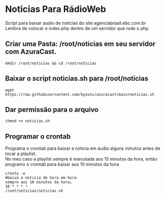 <h1>Noticias Para RádioWeb </h1>

Script para baixar audio de noticias do site agenciabrasil.ebc.com.br<br> 
Lembra de colocar o index.php dentro de um servidor que rode o php.<br>


<h2>Criar uma Pasta: /root/noticias em seu servidor com AzuraCast.</h2>
<code>mkdir /root/noticias && cd /root/noticias</code>

<h2>Baixar o script noticias.sh para /root/noticias</h2>
<code>wget https://raw.githubusercontent.com/byosni/azuracast/main/noticias.sh</code>

<h2>Dar permissão para o arquivo</h2>
<code>chmod +x noticias.sh</code>

<h2>Programar o crontab</h2>
<p>Programa o crontab para baixar a noticia em áudio alguns minutos antes de tocar a playlist. <br>
No meu caso a playlist sempre é executada aos 15 minutos da hora, então programo o crontab para baixar aos 10 minutos da hora <br></p>

<code>cronta -e</code> <br> 
<code>#baixa a noticia de hora em hora sempre aos 10 minutos da hora; </code><br>
<code>10 * * * * /root/noticias/noticias.sh </code>
